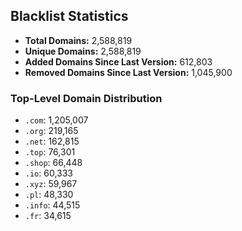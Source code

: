 ## Blacklist Statistics

- **Total Domains:** 2,588,819
- **Unique Domains:** 2,588,819
- **Added Domains Since Last Version:** 612,803
- **Removed Domains Since Last Version:** 1,045,900

### Top-Level Domain Distribution

-  `.com`: 1,205,007
-  `.org`: 219,165
-  `.net`: 162,815
-  `.top`: 76,301
-  `.shop`: 66,448
-  `.io`: 60,333
-  `.xyz`: 59,967
-  `.pl`: 48,330
-  `.info`: 44,515
-  `.fr`: 34,615
